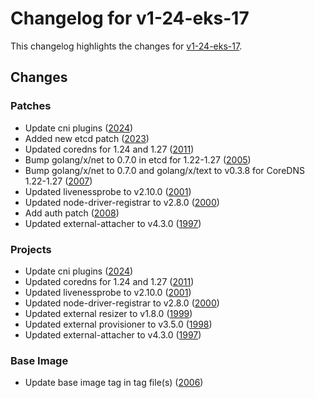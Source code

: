 # Changelog for v1-24-eks-17

This changelog highlights the changes for [v1-24-eks-17](https://github.com/aws/eks-distro/tree/v1-24-eks-17).

## Changes

### Patches
* Update cni plugins ([2024](https://github.com/aws/eks-distro/pull/2024))
* Added new etcd patch ([2023](https://github.com/aws/eks-distro/pull/2023))
* Updated coredns for 1.24 and 1.27 ([2011](https://github.com/aws/eks-distro/pull/2011))
* Bump golang/x/net to 0.7.0 in etcd for 1.22-1.27 ([2005](https://github.com/aws/eks-distro/pull/2005))
* Bump golang/x/net to 0.7.0 and golang/x/text to v0.3.8 for CoreDNS 1.22-1.27 ([2007](https://github.com/aws/eks-distro/pull/2007))
* Updated livenessprobe to v2.10.0 ([2001](https://github.com/aws/eks-distro/pull/2001))
* Updated node-driver-registrar to v2.8.0 ([2000](https://github.com/aws/eks-distro/pull/2000))
* Add auth patch ([2008](https://github.com/aws/eks-distro/pull/2008))
* Updated external-attacher to v4.3.0 ([1997](https://github.com/aws/eks-distro/pull/1997))

### Projects
* Update cni plugins ([2024](https://github.com/aws/eks-distro/pull/2024))
* Updated coredns for 1.24 and 1.27 ([2011](https://github.com/aws/eks-distro/pull/2011))
* Updated livenessprobe to v2.10.0 ([2001](https://github.com/aws/eks-distro/pull/2001))
* Updated node-driver-registrar to v2.8.0 ([2000](https://github.com/aws/eks-distro/pull/2000))
* Updated external resizer to v1.8.0 ([1999](https://github.com/aws/eks-distro/pull/1999))
* Updated external provisioner to v3.5.0 ([1998](https://github.com/aws/eks-distro/pull/1998))
* Updated external-attacher to v4.3.0 ([1997](https://github.com/aws/eks-distro/pull/1997))

### Base Image
* Update base image tag in tag file(s) ([2006](https://github.com/aws/eks-distro/pull/2006))

